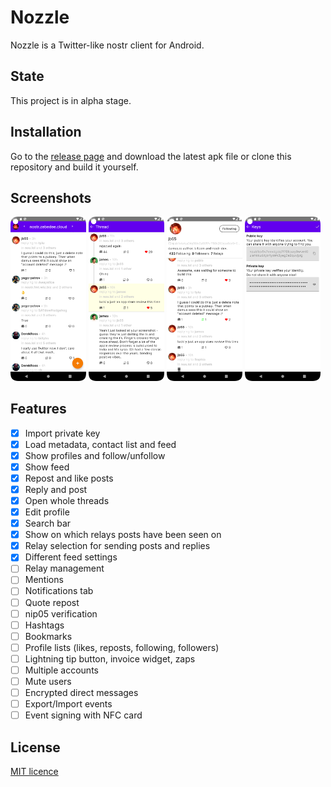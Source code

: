 # Nozzle

Nozzle is a Twitter-like nostr client for Android.

## State

This project is in alpha stage.

## Installation

Go to the [release page](https://github.com/kaiwolfram/Nozzle/releases) and download the latest apk
file or clone this repository and build it yourself.

## Screenshots

<p float="left">
<img src="screenshots/feed.png" width="24%" height="24%" />
<img src="screenshots/thread.png" width="24%" height="24%" />
<img src="screenshots/friend_profile.png" width="24%" height="24%" />
<img src="screenshots/keys.png" width="24%" height="24%" />
</p>

## Features

- [x] Import private key
- [x] Load metadata, contact list and feed
- [x] Show profiles and follow/unfollow
- [x] Show feed
- [x] Repost and like posts
- [x] Reply and post
- [x] Open whole threads
- [x] Edit profile
- [x] Search bar
- [x] Show on which relays posts have been seen on
- [x] Relay selection for sending posts and replies
- [x] Different feed settings
- [ ] Relay management
- [ ] Mentions
- [ ] Notifications tab
- [ ] Quote repost
- [ ] nip05 verification
- [ ] Hashtags
- [ ] Bookmarks
- [ ] Profile lists (likes, reposts, following, followers)
- [ ] Lightning tip button, invoice widget, zaps
- [ ] Multiple accounts
- [ ] Mute users
- [ ] Encrypted direct messages
- [ ] Export/Import events
- [ ] Event signing with NFC card

## License

[MIT licence](https://github.com/kaiwolfram/Nozzle/blob/master/LICENSE)
